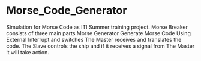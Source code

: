 # Morse_Code_Generator
Simulation for Morse Code as ITI Summer training project. 
Morse Breaker consists of three main parts 
Morse Generator Generate Morse Code Using External Interrupt and switches 
The Master receives and translates the code. 
The Slave controls the ship and if it receives a signal from The Master it will take action.
